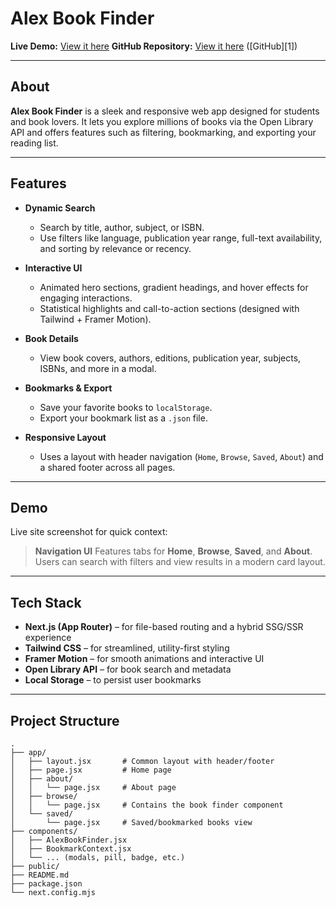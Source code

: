 
# Alex Book Finder

**Live Demo:** [View it here](https://book-finder-app-khaki.vercel.app/)
**GitHub Repository:** [View it here](https://github.com/Shubham-Nevare/book-finder-app) ([GitHub][1])

---

## About

**Alex Book Finder** is a sleek and responsive web app designed for students and book lovers. It lets you explore millions of books via the Open Library API and offers features such as filtering, bookmarking, and exporting your reading list.

---

## Features

* **Dynamic Search**

  * Search by title, author, subject, or ISBN.
  * Use filters like language, publication year range, full-text availability, and sorting by relevance or recency. 

* **Interactive UI**

  * Animated hero sections, gradient headings, and hover effects for engaging interactions.
  * Statistical highlights and call-to-action sections (designed with Tailwind + Framer Motion).

* **Book Details**

  * View book covers, authors, editions, publication year, subjects, ISBNs, and more in a modal.

* **Bookmarks & Export**

  * Save your favorite books to `localStorage`.
  * Export your bookmark list as a `.json` file.

* **Responsive Layout**

  * Uses a layout with header navigation (`Home`, `Browse`, `Saved`, `About`) and a shared footer across all pages.

---

## Demo

Live site screenshot for quick context:

> **Navigation UI**
> Features tabs for **Home**, **Browse**, **Saved**, and **About**.
> Users can search with filters and view results in a modern card layout.

---

## Tech Stack

* **Next.js (App Router)** – for file-based routing and a hybrid SSG/SSR experience
* **Tailwind CSS** – for streamlined, utility-first styling
* **Framer Motion** – for smooth animations and interactive UI
* **Open Library API** – for book search and metadata
* **Local Storage** – to persist user bookmarks

---

## Project Structure

```
.
├── app/
│   ├── layout.jsx       # Common layout with header/footer
│   ├── page.jsx         # Home page
│   ├── about/
│   │   └── page.jsx     # About page
│   ├── browse/
│   │   └── page.jsx     # Contains the book finder component
│   └── saved/
│       └── page.jsx     # Saved/bookmarked books view
├── components/
│   ├── AlexBookFinder.jsx
│   ├── BookmarkContext.jsx
│   └── ... (modals, pill, badge, etc.)
├── public/
├── README.md
├── package.json
└── next.config.mjs
```
